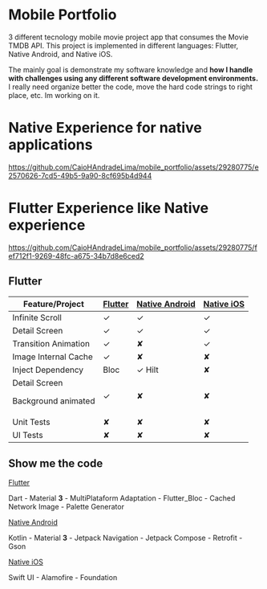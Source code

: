 <!DOCTYPE html>
<html lang="en">
<head>
  <meta charset="UTF-8">
  <meta name="viewport" content="width=device-width, initial-scale=1.0">
</head>
<body>

# Mobile Portfolio

3 different tecnology mobile movie project app that consumes the Movie TMDB API. 
This project is implemented in different languages: Flutter, Native Android, and Native iOS.


The mainly goal is demonstrate my software knowledge and <b>how I handle with challenges using any different software development environments.</b>
I really need organize better the code, move the hard code strings to right place, etc. Im working on it.


<h1>Native Experience for native applications</h1>

https://github.com/CaioHAndradeLima/mobile_portfolio/assets/29280775/e2570626-7cd5-49b5-9a90-8cf695b4d944

<h1> Flutter Experience like Native experience </h1>

https://github.com/CaioHAndradeLima/mobile_portfolio/assets/29280775/fef712f1-9269-48fc-a675-34b7d8e6ced2




## Flutter

| Feature/Project         |  [Flutter](#portfolio_flutter)  | [Native Android](#AndroidPortfolio) | [Native iOS](#iosMovie)
|-------------------------|-----------------------|-----------------------------------|--------------------------|
| Infinite Scroll         | ✓                     | ✓                                 | ✓                        |
| Detail Screen           | ✓                     | ✓                                 | ✓                        |
| Transition Animation    | ✓                     | ✘                                 | ✓                        |
| Image Internal Cache    | ✓                     | ✘                                 | ✘                        |
| Inject Dependency       | Bloc                  | ✓ Hilt                            | ✘                        |
| Detail Screen<p>Background animated| ✓          | ✘                                 | ✘                        |
| Unit Tests              | ✘                     | ✘                                 | ✘                        |
| UI Tests                | ✘                     | ✘                                 | ✘                        |


## Show me the code

[Flutter](https://github.com/CaioHAndradeLima/mobile_portfolio/tree/main/portfolio_flutter)<p>
Dart - Material <b>3</b> - MultiPlataform Adaptation - Flutter_Bloc - Cached Network Image - Palette Generator

[Native Android](https://github.com/CaioHAndradeLima/mobile_portfolio/tree/main/AndroidPortfolio)<p>
Kotlin - Material <b>3</b> - Jetpack Navigation - Jetpack Compose - Retrofit - Gson

[Native iOS](https://github.com/CaioHAndradeLima/mobile_portfolio/tree/main/iosMovie)<p>
Swift UI - Alamofire - Foundation

</body>
</html>

